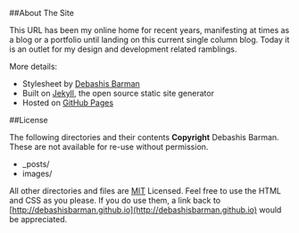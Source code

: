 ##About The Site

This URL has been my online home for recent years, manifesting at times as a blog or a portfolio until landing on this current single column blog. Today it is an outlet for my design and development related ramblings.

More details:

* Stylesheet by [Debashis Barman](http://www.debashisbarman.in)
* Built on [Jekyll](http://jekyllrb.com), the open source static site generator
* Hosted on [GitHub Pages](http://pages.github.com)

##License

The following directories and their contents **Copyright** Debashis Barman. These are not available for re-use without permission.

* _posts/
* images/

All other directories and files are [MIT](http://opensource.org/licenses/MIT) Licensed. Feel free to use the HTML and CSS as you please. If you do use them, a link back to [http://debashisbarman.github.io](http://debashisbarman.github.io) would be appreciated.
